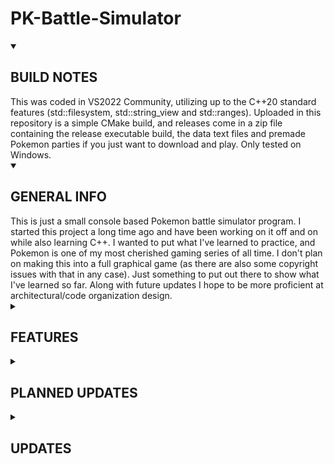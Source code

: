 # PK-Battle-Simulator

<details open>
  <summary>
    
## BUILD NOTES

  </summary>
This was coded in VS2022 Community, utilizing up to the C++20 standard features (std::filesystem, std::string_view and std::ranges). Uploaded in this repository is a simple CMake build, and releases come in a zip file containing the release executable build, the data text files and premade Pokemon parties if you just want to download and play. Only tested on Windows.
</details>

<details open>
  <summary>

## GENERAL INFO

   </summary>
This is just a small console based Pokemon battle simulator program. I started this project a long time ago and have been working on it off and on while also learning C++. I wanted to put what I've learned to practice, and Pokemon is one of my most cherished gaming series of all time. I don't plan on making this into a full graphical game (as there are also some copyright issues with that in any case). Just something to put out there to show what I've learned so far. Along with future updates I hope to be more proficient at architectural/code organization design.
</details>


<details>
   <summary>  
     
## FEATURES

   </summary>
   
- All of the generation 1 Pokemon
- All 165 moves and their respective secondary effects from generation 1, with generation 9 mechanics and stats.
- IVs, and EVs
- Physical/Special move split from gen 4 onward implemented.
- All generation 1 volatile and non-volatile status conditions working as they do in later generations.
- No A.I in the redux (yet). There is a simple one in my OG repo if you wanna try that one.
- There are however no natures, held items, or abilities. Whether I might add them in the future is up in the air.
</details>

<details>
  <summary>
    
## PLANNED UPDATES

   </summary>
   
- More sophisticated A.I
- Code architectural/organizational choices
- Not sure if I'll ever add in later generation stuff
</details>

<details>
   <summary>

## UPDATES

   </summary>
   
### 7/5/2025
- Redesigned the whole BattleSystem class. Now split up into smaller classes.
- Moves, Pokemon and their Learnsets now loaded from embedded calls rather than from a text file.
- Won't bother with listing bug fixes as there may be some fixed but new ones introduced that I haven't quite scrubbed out yet.
- From what I have tested it is in a fully playable state.
- AI has not been added yet
   
### 3/1/2025
- Some bug fixes in MakeEnemySwitch effect
- If Pokemon needs to recharge and is inflicted with a performative status condition, it will correctly now do the recharge turn first
- A couple other bug fixes

### 2/23/2025
- Fixed damage calculation bug
- Metronome and Mirror Move should now work correctly

### 2/19/2025:
- Fixed damage calculation bug when light screen or reflect are up
- "Set EV" menu now displays correctly max EV per stat as 252 instead of 255
- When showing stats in edit stats menu, speed stat now outputs.
- Counter correctly does 2x damage taken (originally had it like that but I changed stuff around and just forgot to readd in multiplying the variable by 2)
- Disable should now correctly fail when used on Struggle
- When choosing to fight with no moves left, will now automatically choose Struggle

### 2/18/2025:
- Added easy A.I (just picks random move and switches to next Pokemon in line when it faints)
- Note the default player settings is human. Make sure to set one of em to A.I if you wanna play against the computer, or both to A.I for funsies
- Some bug fixes with Bound damage, Reflect actually checking if it's already up rather than Light Screen, and some text dialog fixes
</details>
